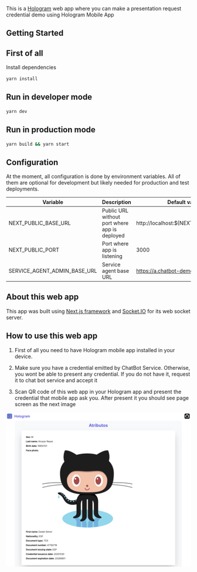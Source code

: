 This is a [Hologram](https://hologram.zone/) web app where you can make a presentation request credential demo using Hologram Mobile App

## Getting Started

## First of all

Install dependencies

```bash
yarn install
```

## Run in developer mode

```bash
yarn dev
```

## Run in production mode

```bash
yarn build && yarn start
```

## Configuration

At the moment, all configuration is done by environment variables. All of them are optional for development
but likely needed for production and test deployments.

| Variable                     | Description                                   | Default value                                                                                                        |
| ---------------------------- | --------------------------------------------- | -------------------------------------------------------------------------------------------------------------------- |
| NEXT_PUBLIC_BASE_URL         | Public URL without port where app is deployed | http://localhost:${NEXT_PUBLIC_PORT}                                                                                 |
| NEXT_PUBLIC_PORT             | Port where app is listening                   | 3000                                                                                                                 |
| SERVICE_AGENT_ADMIN_BASE_URL | Service agent base URL                        | https://a.chatbot-demo.dev.2060.io                                                                                   |

## About this web app

This app was built using [Next.js framework](https://nextjs.org) and [Socket.IO](https://socket.io) for its web socket server.

## How to use this web app

1. First of all you need to have Hologram mobile app installed in your device.

2. Make sure you have a credential emitted by ChatBot Service. Otherwise, you wont be able to present any credential. If you do not have it, request it to chat bot service and accept it

3. Scan QR code of this web app in your Hologram app and present the credential that mobile app ask you. After present it you should see page screen as the next image

![Present credential image](public/images/presented.png)
